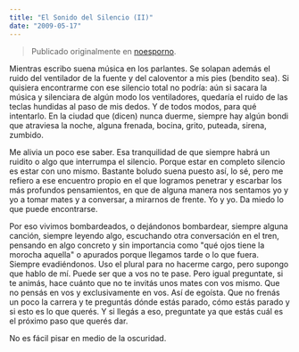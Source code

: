 ```yaml
---
title: "El Sonido del Silencio (II)"
date: "2009-05-17"
---
```


> Publicado originalmente en [noesporno](/noesporno).

Mientras escribo suena música en los parlantes. Se solapan además el ruido del ventilador de la fuente y del caloventor a mis pies (bendito sea). Si quisiera encontrarme con ese silencio total no podría: aún si sacara la música y silenciara de algún modo los ventiladores, quedaría el ruido de las teclas hundidas al paso de mis dedos. Y de todos modos, para qué intentarlo. En la ciudad que (dicen) nunca duerme, siempre hay algún bondi que atraviesa la noche, alguna frenada, bocina, grito, puteada, sirena, zumbido.

Me alivia un poco ese saber. Esa tranquilidad de que siempre habrá un ruidito o algo que interrumpa el silencio. Porque estar en completo silencio es estar con uno mismo. Bastante boludo suena puesto así, lo sé, pero me refiero a ese encuentro propio en el que logramos penetrar y escarbar los más profundos pensamientos, en que de alguna manera nos sentamos yo y yo a tomar mates y a conversar, a mirarnos de frente. Yo y yo. Da miedo lo que puede encontrarse.

Por eso vivimos bombardeados, o dejándonos bombardear, siempre alguna canción, siempre leyendo algo, escuchando otra conversación en el tren, pensando en algo concreto y sin importancia como "qué  ojos tiene la morocha aquella" o apurados porque llegamos tarde o lo que fuera. Siempre evadiéndonos. Uso el plural para no hacerme cargo, pero supongo que hablo de mí. Puede ser que a vos no te pase. Pero igual preguntate, si te animás, hace cuánto que no te invitás unos mates con vos mismo. Que no pensás en vos y exclusivamente en vos. Así de egoísta. Que no frenás un poco la carrera y te preguntás dónde estás parado, cómo estás parado y si esto es lo que querés. Y si llegás a eso, preguntate ya que estás cuál es el próximo paso que querés dar.

No es fácil pisar en medio de la oscuridad.